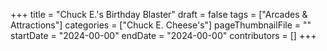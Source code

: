 +++
title = "Chuck E.'s Birthday Blaster"
draft = false
tags = ["Arcades & Attractions"]
categories = ["Chuck E. Cheese's"]
pageThumbnailFile = ""
startDate = "2024-00-00"
endDate = "2024-00-00"
contributors = []
+++
